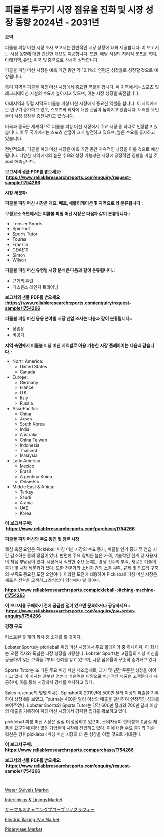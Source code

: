 <p><h1>피클볼 투구기 시장 점유율 진화 및 시장 성장 동향 2024년 - 2031년</h1></p><p><strong>요약</strong></p>
<p><p>피클볼 피칭 머신 시장 조사 보고서는 전반적인 시장 상황에 대해 제공합니다. 이 보고서는 시장 동향에 대한 간단한 개요도 제공합니다. 또한, 해당 시장의 지리적 분포를 북미, 아태지역, 유럽, 미국 및 중국으로 상세히 설명합니다. </p><p>피클볼 피칭 머신 시장은 예측 기간 동안 약 10.1%의 연평균 성장률로 성장할 것으로 예상됩니다. </p><p>북미 지역은 피클볼 피칭 머신 시장에서 중요한 역할을 합니다. 이 지역에서는 스포츠 및 레크리에이션 시설의 수요가 높아지고 있으며, 이는 시장 성장을 촉진합니다. </p><p>아태지역과 유럽 지역도 피클볼 피칭 머신 시장에서 중요한 역할을 합니다. 이 지역에서는 인구가 증가하고 있고, 스포츠와 레저에 대한 관심이 높아지고 있습니다. 이러한 요인들이 시장 성장을 증진시키고 있습니다. </p><p>미국과 중국은 세계적으로 피클볼 피칭 머신 시장에서 주요 시장 중 하나로 인정받고 있습니다. 이 두 국가에서는 스포츠 산업이 크게 발전하고 있으며, 높은 수요를 유지하고 있습니다. </p><p>전반적으로, 피클볼 피칭 머신 시장은 예측 기간 동안 지속적인 성장을 이룰 것으로 예상됩니다. 다양한 지역에서의 높은 수요와 성장 가능성은 시장에 긍정적인 영향을 미칠 것으로 예측됩니다.</p></p>
<p><strong>보고서의 샘플 PDF를 받으세요: &nbsp;<a href="https://www.reliableresearchreports.com/enquiry/request-sample/1754266">https://www.reliableresearchreports.com/enquiry/request-sample/1754266</a></strong></p>
<p><strong>시장 세분화:</strong></p>
<p><strong> 피클볼 피칭 머신 시장은 개요, 배포, 애플리케이션 및 지역으로 더 분류됩니다. :</strong></p>
<p><strong>구성요소 측면에서는 피클볼 피칭 머신 시장은 다음과 같이 분류됩니다.:</strong></p>
<p><ul><li>Lobster Sports</li><li>Spinshot</li><li>Sports Tutor</li><li>Tourna</li><li>Franklin</li><li>GDAE10</li><li>Simon</li><li>Wilson</li></ul></p>
<p><strong> 피클볼 피칭 머신 유형별 시장 분석은 다음과 같이 분류됩니다.:</strong></p>
<p><ul><li>근거리 훈련</li><li>디스턴스 레인지 트레이닝</li></ul></p>
<p><strong>보고서의 샘플 PDF를 받으세요 :<a href="https://www.reliableresearchreports.com/enquiry/request-sample/1754266">https://www.reliableresearchreports.com/enquiry/request-sample/1754266</a></strong></p>
<p><strong> 피클볼 피칭 머신 응용 분야별 시장 산업 조사는 다음과 같이 분류됩니다.:</strong></p>
<p><ul><li>상업용</li><li>비공개</li></ul></p>
<p><strong>지역 측면에서 피클볼 피칭 머신 지역별로 이용 가능한 시장 플레이어는 다음과 같습니다.:</strong></p>
<p><ul>
    <li>
        North America:
        <ul>
            <li>United States</li>
            <li>Canada</li>
        </ul>
    </li>
    <li>
        Europe:
        <ul>
            <li>Germany</li>
            <li>France</li>
            <li>U.K.</li>
            <li>Italy</li>
            <li>Russia</li>
        </ul>
    </li>
    <li>
        Asia-Pacific:
        <ul>
            <li>China</li>
            <li>Japan</li>
            <li>South Korea</li>
            <li>India</li>
            <li>Australia</li>
            <li>China Taiwan</li>
            <li>Indonesia</li>
            <li>Thailand</li>
            <li>Malaysia</li>
        </ul>
    </li>
    <li>
        Latin America:
        <ul>
            <li>Mexico</li>
            <li>Brazil</li>
            <li>Argentina Korea</li>
            <li>Colombia</li>
        </ul>
    </li>
    <li>
        Middle East & Africa:
        <ul>
            <li>Turkey</li>
            <li>Saudi</li>
            <li>Arabia</li>
            <li>UAE</li>
            <li>Korea</li>
        </ul>
    </li>
    </ul></p>
<p><strong>이 보고서 구매: &nbsp;<a href="https://www.reliableresearchreports.com/purchase/1754266">https://www.reliableresearchreports.com/purchase/1754266</a></strong></p>
<p><strong>피클볼 피칭 머신의 주요 동인 및 장벽 시장</strong></p>
<p><p>핵심 촉진 요인은 Pickleball 피칭 머신 시장의 수요 증가, 피클볼 인기 증대 및 연습 시간 감소하는 등의 장점이 있다. 반면에 주요 장벽은 높은 가격, 기술적인 한계 및 사용자의 처음 부담감이 있다. 시장에서 직면한 주요 문제는 경쟁 선수의 부각, 새로운 기술의 증가 및 시장 세분화가 있다. 또한 전문가와 소비자 간의 소통 부족, 규제 및 인프라 구축의 부족도 중요한 도전 요인이다. 이러한 도전에 대응하여 Pickleball 피칭 머신 시장은 새로운 전략을 모색하고 끊임없이 혁신해야 할 것이다.</p></p>
<p><strong><a href="https://www.reliableresearchreports.com/pickleball-pitching-machine-r1754266">https://www.reliableresearchreports.com/pickleball-pitching-machine-r1754266</a></strong></p>
<p><strong>이 보고서를 구매하기 전에 궁금한 점이 있으면 문의하거나 공유하세요.: &nbsp;<a href="https://www.reliableresearchreports.com/enquiry/pre-order-enquiry/1754266">https://www.reliableresearchreports.com/enquiry/pre-order-enquiry/1754266</a></strong></p>
<p><strong>경쟁 구도</strong></p>
<p><p>리스트된 몇 개의 회사 중 소개를 할 것이다. </p><p>Lobster Sports는 pickleball 피칭 머신 시장에서 주요 플레이어 중 하나이며, 이 회사는 오랜 역사와 폭넓은 시장 성장을 자랑한다. Lobster Sports는 고품질의 피칭 머신을 공급하여 많은 고객들로부터 신뢰를 얻고 있으며, 시장 점유율이 꾸준히 증가하고 있다. </p><p>Sports Tutor는 또 다른 주요 피칭 머신 제조업체로, 과거 몇 년간 꾸준한 성장을 이어가고 있다. 이 회사는 풍부한 경험과 기술력을 바탕으로 혁신적인 제품을 고객들에게 제공하며, 이를 통해 시장에서 강세를 유지하고 있다. </p><p>Sales revenue의 몇몇 회사는 Spinshot이 2019년에 500만 달러 이상의 매출을 기록하여 성장세를 보였고, Tourna는 400만 달러 이상의 매출을 달성하여 안정적인 성과를 보여주었다. Lobster Sports와 Sports Tutor는 각각 600만 달러와 700만 달러 이상의 매출을 기록하여 피칭 머신 시장에서 강력한 입지를 확보하고 있다. </p><p>pickleball 피칭 머신 시장은 점점 더 성장하고 있으며, 소비자들이 편의성과 고품질 제품을 요구함에 따라 많은 기업들이 시장에 진입하고 있다. 이에 대한 수요 증가와 기술 혁신은 향후 pickleball 피칭 머신 시장의 더 큰 성장을 이끌 것으로 기대된다.</p></p>
<p><strong>이 보고서 구매: &nbsp; <a href="https://www.reliableresearchreports.com/purchase/1754266">https://www.reliableresearchreports.com/purchase/1754266</a></strong></p>
<p><strong>보고서의 샘플 PDF를 받으세요: &nbsp;<a href="https://www.reliableresearchreports.com/enquiry/request-sample/1754266">https://www.reliableresearchreports.com/enquiry/request-sample/1754266</a></strong><strong></strong></p>
<p>&nbsp;</p>
<p><p><a href="https://github.com/jerrycopelandthomaswsqd8q/Market-Research-Report-List-2/blob/main/water-swivels-market.md">Water Swivels Market</a></p><p><a href="https://www.linkedin.com/pulse/interlinings-amp-linings-market-centers-aspects-growth-share-5cnic?trackingId=nMMrsMDju76D7ziy618cRw%3D%3D">Interlinings & Linings Market</a></p><p><a href="https://github.com/Sophiaard2003/Market-Research-Report-List-1/blob/main/105188527757.md">サーマルスキャニングプローブリソグラフィー</a></p><p><a href="https://github.com/brenzgnarento/Market-Research-Report-List-2/blob/main/electric-baking-pan-market.md">Electric Baking Pan Market</a></p><p><a href="https://www.linkedin.com/pulse/piperylene-market-size-reflecting-forecast-till-2031-type-o94zc?trackingId=YaNBJxen%2BssXnxW8%2B2hsZA%3D%3D">Piperylene Market</a></p></p>